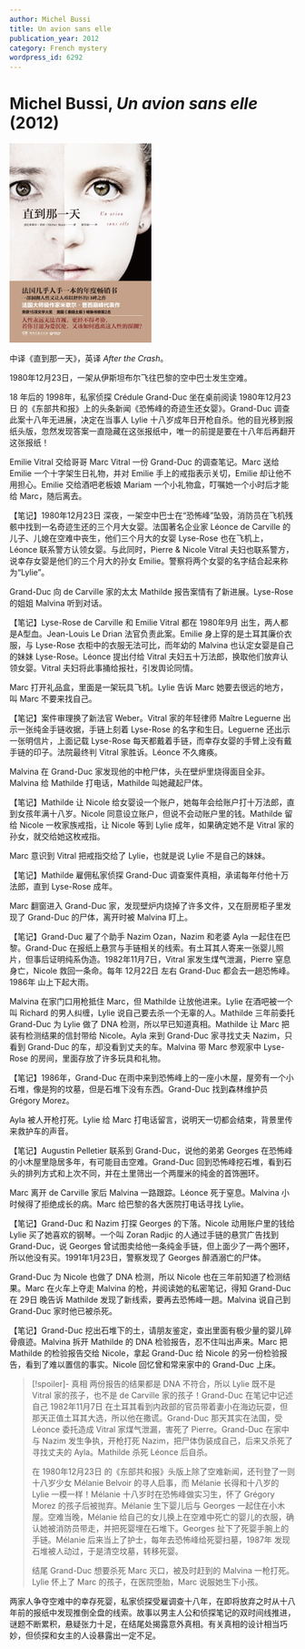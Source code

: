 ```yaml
---
author: Michel Bussi
title: Un avion sans elle
publication_year: 2012
category: French mystery
wordpress_id: 6292
---
```


# Michel Bussi, <i>Un avion sans elle</i> (2012)

<img src=images/2012_cover.jpg width=250/>

中译《直到那一天》，英译 <i>After the Crash</i>。

1980年12月23日，一架从伊斯坦布尔飞往巴黎的空中巴士发生空难。

18 年后的 1998年，私家侦探 Crédule Grand-Duc 坐在桌前阅读 1980年12月23日 的《东部共和报》上的头条新闻《恐怖峰的奇迹生还女婴》。Grand-Duc 调查此案十八年无进展，决定在当事人 Lylie 十八岁成年日开枪自杀。他的目光移到报纸头版，忽然发现答案一直隐藏在这张报纸中，唯一的前提是要在十八年后再翻开这张报纸！

Emilie Vitral 交给哥哥 Marc Vitral 一份 Grand-Duc 的调查笔记。Marc 送给 Emilie 一个十字架生日礼物，并对 Emilie 手上的戒指表示关切，Emilie 却让他不用担心。Emilie 交给酒吧老板娘 Mariam 一个小礼物盒，叮嘱她一个小时后才能给 Marc，随后离去。

【笔记】1980年12月23日 深夜，一架空中巴士在“恐怖峰”坠毁，消防员在飞机残骸中找到一名奇迹生还的三个月大女婴。法国著名企业家 Léonce de Carville 的儿子、儿媳在空难中丧生，他们三个月大的女婴 Lyse-Rose 也在飞机上，Léonce 联系警方认领女婴。与此同时，Pierre & Nicole Vitral 夫妇也联系警方，说幸存女婴是他们的三个月大的孙女 Emilie。警察将两个女婴的名字结合起来称为“Lylie”。

Grand-Duc 向 de Carville 家的太太 Mathilde 报告案情有了新进展。Lyse-Rose 的姐姐 Malvina 听到对话。

【笔记】Lyse-Rose de Carville 和 Emilie Vitral 都在 1980年9月 出生，两人都是A型血。Jean-Louis Le Drian 法官负责此案。Emilie 身上穿的是土耳其廉价衣服，与 Lyse-Rose 衣柜中的衣服无法可比，而年幼的 Malvina 也认定女婴是自己的妹妹 Lyse-Rose。Léonce 提出付给 Vitral 夫妇五十万法郎，换取他们放弃认领女婴。Vitral 夫妇将此事捅给报社，引发舆论同情。

Marc 打开礼品盒，里面是一架玩具飞机。Lylie 告诉 Marc 她要去很远的地方，叫 Marc 不要来找自己。

【笔记】案件审理换了新法官 Weber。Vitral 家的年轻律师 Maître Leguerne 出示一张纯金手链收据，手链上刻着 Lyse-Rose 的名字和生日。Leguerne 还出示一张明信片，上面记载 Lyse-Rose 每天都戴着手链，而幸存女婴的手臂上没有戴手链的印子。法院最终判 Vitral 家胜诉。Léonce 不久瘫痪。

Malvina 在 Grand-Duc 家发现他的中枪尸体，头在壁炉里烧得面目全非。Malvina 给 Mathilde 打电话，Mathilde 叫她藏起尸体。

【笔记】Mathilde 让 Nicole 给女婴设一个账户，她每年会给账户打十万法郎，直到女孩年满十八岁。Nicole 同意设立账户，但说不会动账户里的钱。Mathilde 留给 Nicole 一枚家族戒指，让 Nicole 等到 Lylie 成年，如果确定她不是 Vitral 家的孙女，就交给她这枚戒指。

Marc 意识到 Vitral 把戒指交给了 Lylie，也就是说 Lylie 不是自己的妹妹。

【笔记】Mathilde 雇佣私家侦探 Grand-Duc 调查案件真相，承诺每年付他十万法郎，直到 Lyse-Rose 成年。

Marc 翻窗进入 Grand-Duc 家，发现壁炉内烧掉了许多文件，又在厨房柜子里发现了 Grand-Duc 的尸体，离开时被 Malvina 盯上。

【笔记】Grand-Duc 雇了个助手 Nazim Ozan，Nazim 和老婆 Ayla 一起住在巴黎。Grand-Duc 在报纸上悬赏与手链相关的线索。有土耳其人寄来一张婴儿照片，但事后证明纯系伪造。1982年11月7日，Vitral 家发生煤气泄漏，Pierre 窒息身亡，Nicole 救回一条命。每年 12月22日 左右 Grand-Duc 都会去一趟恐怖峰。1986年 山上下起大雨。

Malvina 在家门口用枪抵住 Marc，但 Mathilde 让放他进来。Lylie 在酒吧被一个叫 Richard 的男人纠缠，Lylie 说自己要去杀一个无辜的人。Mathilde 三年前委托 Grand-Duc 为 Lylie 做了 DNA 检测，所以早已知道真相。Mathilde 让 Marc 把装有检测结果的信封带给 Nicole。Ayla 来到 Grand-Duc 家寻找丈夫 Nazim，只看到 Grand-Duc 的车，却没看到丈夫的车。Malvina 带 Marc 参观家中 Lyse-Rose 的房间，里面存放了许多玩具和礼物。

【笔记】1986年，Grand-Duc 在雨中来到恐怖峰上的一座小木屋，屋旁有一个小石堆，像是狗的坟墓，但是石堆下没有东西。Grand-Duc 找到森林维护员 Grégory Morez。

Ayla 被人开枪打死。Lylie 给 Marc 打电话留言，说明天一切都会结束，背景里传来救护车的声音。

【笔记】Augustin Pelletier 联系到 Grand-Duc，说他的弟弟 Georges 在恐怖峰的小木屋里隐居多年，有可能目击空难。Grand-Duc 回到恐怖峰挖石堆，看到石头的排列方式和上次不同，并在土里筛出一个两厘米的纯金的首饰圈环。

Marc 离开 de Carville 家后 Malvina 一路跟踪。Léonce 死于窒息。Malvina 小时候得了拒绝成长的病。Marc 给巴黎的各大医院打电话寻找 Lylie。

【笔记】Grand-Duc 和 Nazim 打探 Georges 的下落。Nicole 动用账户里的钱给 Lylie 买了她喜欢的钢琴。一个叫 Zoran Radjic 的人通过手链的悬赏广告找到 Grand-Duc，说 Georges 曾试图卖给他一条纯金手链，但上面少了一两个圈环，所以他没有买。1991年1月23日，警察发现了 Georges 醉酒溺亡的尸体。

Grand-Duc 为 Nicole 也做了 DNA 检测，所以 Nicole 也在三年前知道了检测结果。Marc 在火车上夺走 Malvina 的枪，并阅读她的私密笔记，得知 Grand-Duc 在 29日 晚告诉 Mathilde 发现了新线索，要再去恐怖峰一趟。Malvina 说自己到 Grand-Duc 家时他已被杀死。

【笔记】Grand-Duc 挖出石堆下的土，请朋友鉴定，查出里面有极少量的婴儿碎骨痕迹。Malvina 拆开 Mathilde 的 DNA 检验报告，忍不住叫出声来。Marc 把 Mathilde 的检验报告交给 Nicole，拿起 Grand-Duc 给 Nicole 的另一份检验报告，看到了难以置信的事实。Nicole 回忆曾和常来家中的 Grand-Duc 上床。

> [!spoiler]- 真相
> 两份报告的结果都是 DNA 不符合，所以 Lylie 既不是 Vitral 家的孩子，也不是 de Carville 家的孩子！Grand-Duc 在笔记中记述自己 1982年11月7日 在土耳其看到内政部的官员带着妻小在海边玩耍，但那天正值土耳其大选，所以他在撒谎。Grand-Duc 那天其实在法国，受 Léonce 委托造成 Vitral 家煤气泄漏，害死了 Pierre。Grand-Duc 在家中与 Nazim 发生争执，开枪打死 Nazim，把尸体伪装成自己，后来又杀死了寻找丈夫的 Ayla。Mathilde 杀死 Léonce 后自杀。
> 
> 在 1980年12月23日 的《东部共和报》头版上除了空难新闻，还刊登了一则十八岁少女 Mélanie Belvoir 的寻人启事，而 Mélanie 长得和十八岁的 Lylie 一模一样！Mélanie 十八岁时在恐怖峰做实习生，怀了 Grégory Morez 的孩子后被抛弃。Mélanie 生下婴儿后与 Georges 一起住在小木屋。空难当晚，Mélanie 给自己的女儿换上在空难中死亡的婴儿的衣服，确认她被消防员带走，并把死婴埋在石堆下。Georges 扯下了死婴手腕上的手链。Mélanie 后来当上了护士，每年去恐怖峰给死婴扫墓，1987年 发现石堆被人动过，于是清空坟墓，转移死婴。
> 
> 结尾 Grand-Duc 想要杀死 Marc 灭口，被及时赶到的 Malvina 一枪打死。Lylie 怀上了 Marc 的孩子，在医院堕胎，Marc 说服她生下小孩。

两家人争夺空难中的幸存死婴，私家侦探受雇调查十八年，在即将放弃之时从十八年前的报纸中发现推倒全盘的线索。故事以男主人公和侦探笔记的双时间线推进，谜题不断累积，悬疑张力十足，在结尾处揭露意外真相。有关真相的设计相当巧妙，但侦探和女主的人设暴露出一定不足。